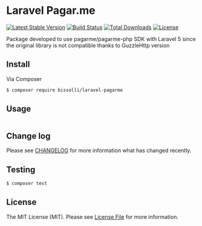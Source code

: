 # Laravel Pagar.me

[![Latest Stable Version](https://poser.pugx.org/bissolli/laravel-pagarme/v/stable)](https://packagist.org/packages/bissolli/laravel-pagarme)
[![Build Status](https://travis-ci.org/bissolli/laravel-pagarme.svg?branch=master)](https://travis-ci.org/bissolli/laravel-pagarme)
[![Total Downloads](https://poser.pugx.org/bissolli/laravel-pagarme/downloads)](https://packagist.org/packages/bissolli/laravel-pagarme)
[![License](https://poser.pugx.org/bissolli/laravel-pagarme/license)](https://packagist.org/packages/bissolli/laravel-pagarme)

Package developed to use pagarme/pagarme-php SDK with Laravel 5 since the original library is not compatible thanks to GuzzleHttp version 

## Install

Via Composer

``` bash
$ composer require bissolli/laravel-pagarme
```

## Usage

``` php

```

## Change log

Please see [CHANGELOG](CHANGELOG.md) for more information what has changed recently.

## Testing

``` bash
$ composer test
```

## License

The MIT License (MIT). Please see [License File](LICENSE.md) for more information.
